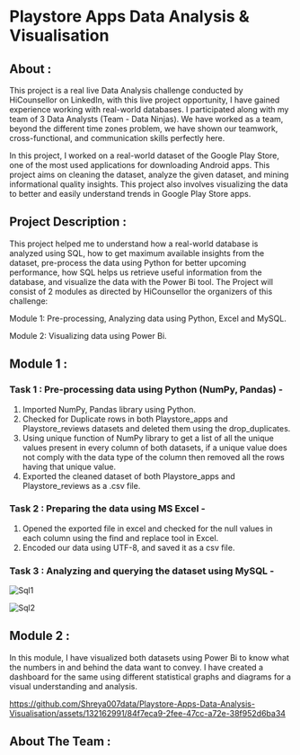 # Playstore Apps Data Analysis & Visualisation
## About :
This project is a real live Data Analysis challenge conducted by HiCounsellor on LinkedIn, with this live project opportunity, I have gained experience working with real-world databases. I participated along with my team of 3 Data Analysts (Team - Data Ninjas). We have worked as a team, beyond the different time zones problem, we have shown our teamwork, cross-functional, and communication skills perfectly here.

In this project, I worked on a real-world dataset of the Google Play Store, one of the most used applications for downloading Android apps. This project aims on cleaning the dataset, analyze the given dataset, and mining informational quality insights. This project also involves visualizing the data to better and easily understand trends in Google Play Store apps.

## Project Description :

This project helped me to understand how a real-world database is analyzed using SQL, how to get maximum available insights from the dataset, pre-process the data using Python for better upcoming performance, how SQL helps us retrieve useful information from the database, and visualize the data with the Power Bi tool. The Project will consist of 2 modules as directed by HiCounsellor the organizers of this challenge:

Module 1: Pre-processing, Analyzing data using Python, Excel and MySQL.

Module 2: Visualizing data using Power Bi.


## Module 1 :

### Task 1 : Pre-processing data using Python (NumPy, Pandas) -
1) Imported NumPy, Pandas library using Python.
2) Checked for Duplicate rows in both Playstore_apps and Playstore_reviews datasets and deleted them using the drop_duplicates.
3) Using unique function of NumPy library to get a list of all the unique values present in every column of both datasets, if a unique value does not comply with the data type of the column then removed all the rows having that unique value.
4) Exported the cleaned dataset of both Playstore_apps and Playstore_reviews as a .csv file.

###  Task 2 : Preparing the data using MS Excel -
1) Opened the exported file in excel and checked for the null values in each column using the find and replace tool in Excel.
2) Encoded our data using UTF-8, and saved it as a csv file.

###  Task 3 : Analyzing and querying the dataset using MySQL -

![Sql1](https://github.com/Shreya007data/Playstore-Apps-Data-Analysis-Visualisation/assets/132162991/69f529a6-6a1c-4a59-a68f-88d0c76e7f3a)

 ![Sql2](https://github.com/Shreya007data/Playstore-Apps-Data-Analysis-Visualisation/assets/132162991/a2e4cad5-c95c-4cfe-8a3f-d8e268988907)

## Module 2 :
In this module, I have visualized both datasets using Power Bi to know what the numbers in and behind the data want to convey. I have created a dashboard for the same using different statistical graphs and diagrams for a visual understanding and analysis.

https://github.com/Shreya007data/Playstore-Apps-Data-Analysis-Visualisation/assets/132162991/84f7eca9-2fee-47cc-a72e-38f952d6ba34


## About The Team :






